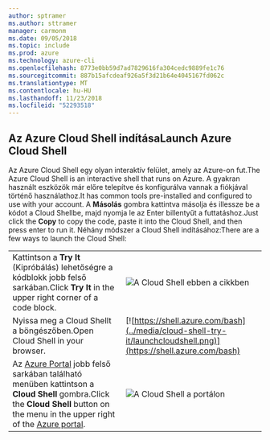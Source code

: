 ```yaml
---
author: sptramer
ms.author: sttramer
manager: carmonm
ms.date: 09/05/2018
ms.topic: include
ms.prod: azure
ms.technology: azure-cli
ms.openlocfilehash: 8773e0bb59d7ad7829616fa304cedc9889fe1c76
ms.sourcegitcommit: 887b15afcdeaf926a5f3d21b64e4045167fd062c
ms.translationtype: MT
ms.contentlocale: hu-HU
ms.lasthandoff: 11/23/2018
ms.locfileid: "52293518"
---
```

## <a name="launch-azure-cloud-shell"></a><span data-ttu-id="ca33f-101">Az Azure Cloud Shell indítása</span><span class="sxs-lookup"><span data-stu-id="ca33f-101">Launch Azure Cloud Shell</span></span>

<span data-ttu-id="ca33f-102">Az Azure Cloud Shell egy olyan interaktív felület, amely az Azure-on fut.</span><span class="sxs-lookup"><span data-stu-id="ca33f-102">The Azure Cloud Shell is an interactive shell that runs on Azure.</span></span> <span data-ttu-id="ca33f-103">A gyakran használt eszközök már előre telepítve és konfigurálva vannak a fiókjával történő használathoz.</span><span class="sxs-lookup"><span data-stu-id="ca33f-103">It has common tools pre-installed and configured to use with your account.</span></span> <span data-ttu-id="ca33f-104">A **Másolás** gombra kattintva másolja és illessze be a kódot a Cloud Shellbe, majd nyomja le az Enter billentyűt a futtatáshoz.</span><span class="sxs-lookup"><span data-stu-id="ca33f-104">Just click the **Copy** to copy the code, paste it into the Cloud Shell, and then press enter to run it.</span></span>  <span data-ttu-id="ca33f-105">Néhány módszer a Cloud Shell indításához:</span><span class="sxs-lookup"><span data-stu-id="ca33f-105">There are a few ways to launch the Cloud Shell:</span></span>

|   | |
|-----------------------------------------------|---|
| <span data-ttu-id="ca33f-106">Kattintson a **Try It** (Kipróbálás) lehetőségre a kódblokk jobb felső sarkában.</span><span class="sxs-lookup"><span data-stu-id="ca33f-106">Click **Try It** in the upper right corner of a code block.</span></span> | ![A Cloud Shell ebben a cikkben](../media/cloud-shell-try-it/cli-try-it.png) |
| <span data-ttu-id="ca33f-108">Nyissa meg a Cloud Shellt a böngészőben.</span><span class="sxs-lookup"><span data-stu-id="ca33f-108">Open Cloud Shell in your browser.</span></span> | [![https://shell.azure.com/bash](../media/cloud-shell-try-it/launchcloudshell.png)](https://shell.azure.com/bash) |
| <span data-ttu-id="ca33f-109">Az [Azure Portal](https://portal.azure.com) jobb felső sarkában található menüben kattintson a **Cloud Shell** gombra.</span><span class="sxs-lookup"><span data-stu-id="ca33f-109">Click the **Cloud Shell** button on the menu in the upper right of the [Azure portal](https://portal.azure.com).</span></span> | ![A Cloud Shell a portálon](../media/cloud-shell-try-it/cloud-shell-menu.png) |
